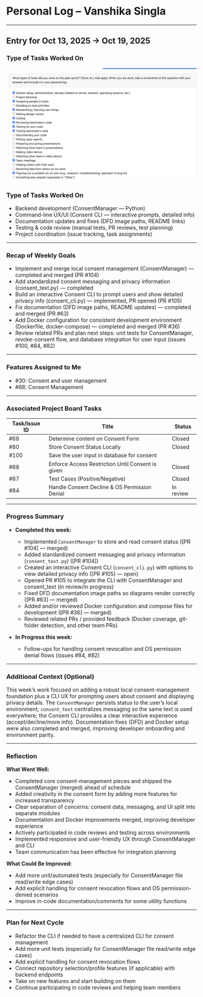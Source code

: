 # Personal Log – Vanshika Singla

---

## Entry for Oct 13, 2025 → Oct 19, 2025

### Type of Tasks Worked On
![Personal Log](../../../screenshots/Vanshika_Week7.png)


### Type of Tasks Worked On
- Backend development (ConsentManager — Python)
- Command-line UX/UI (Consent CLI — interactive prompts, detailed info)
- Documentation updates and fixes (DFD image paths, README links)
- Testing & code review (manual tests, PR reviews, test planning)
- Project coordination (issue tracking, task assignments)

---

### Recap of Weekly Goals
- Implement and merge local consent management (ConsentManager) — completed and merged (PR #104)
- Add standardized consent messaging and privacy information (consent_text.py) — completed
- Build an interactive Consent CLI to prompt users and show detailed privacy info (consent_cli.py) — implemented, PR opened (PR #105)
- Fix documentation (DFD image paths, README updates) — completed and merged (PR #63)
- Add Docker configuration for consistent development environment (Dockerfile, docker-compose) — completed and merged (PR #36)
- Review related PRs and plan next steps: unit tests for ConsentManager, revoke-consent flow, and database integration for user input (issues #100, #84, #82)

---

### Features Assigned to Me
- #30: Consent and user management
- #88: Consent Management

---

### Associated Project Board Tasks
| Task/Issue ID | Title                                            | Status     |
|-------------- |--------------------------------------------------|------------|
| #68           | Determine content on Consent Form                 | Closed     |
| #80           | Store Consent Status Locally                      | Closed     |
| #100          | Save the user input in database for consent       |            |
| #88           | Enforce Access Restriction Until Consent is given | Closed     |
| #87           | Test Cases (Positive/Negative)                    | Closed     |
| #84           | Handle Consent Decline & OS Permission Denial     | In review  |

---

### Progress Summary
- **Completed this week:**
  - Implemented `ConsentManager` to store and read consent status ([PR #104] — merged)
  - Added standardized consent messaging and privacy information (`consent_text.py`) ([PR #104])
  - Created an interactive Consent CLI (`consent_cli.py`) with options to view detailed privacy info ([PR #105] — open)
  - Opened PR #105 to integrate the CLI with ConsentManager and consent_text (in review/in progress)
  - Fixed DFD documentation image paths so diagrams render correctly ([PR #63] — merged)
  - Added and/or reviewed Docker configuration and compose files for development ([PR #36] — merged)
  - Reviewed related PRs / provided feedback (Docker coverage, git-folder detection, and other team PRs)

- **In Progress this week:**
  - Follow-ups for handling consent revocation and OS permission denial flows (issues #84, #82)

---

### Additional Context (Optional)

This week’s work focused on adding a robust local consent-management foundation plus a CLI UX for prompting users about consent and displaying privacy details. The `ConsentManager` persists status to the user’s local environment; `consent_text` centralizes messaging so the same text is used everywhere; the Consent CLI provides a clear interactive experience (accept/decline/more info). Documentation fixes (DFD) and Docker setup were also completed and merged, improving developer onboarding and environment parity.

---

### Reflection
**What Went Well:**
- Completed core consent-management pieces and shipped the ConsentManager (merged) ahead of schedule
- Added creativity in the consent form by adding more features for increased transparency
- Clear separation of concerns: consent data, messaging, and UI split into separate modules
- Documentation and Docker improvements merged, improving developer experience
- Actively participated in code reviews and testing across environments
- Implemented responsive and user-friendly UX through ConsentManager and CLI
- Team communication has been effective for integration planning

**What Could Be Improved:**
- Add more unit/automated tests (especially for ConsentManager file read/write edge cases)
- Add explicit handling for consent revocation flows and OS permission-denied scenarios
- Improve in-code documentation/comments for some utility functions

---

### Plan for Next Cycle
- Refactor the CLI if needed to have a centralized CLI for consent management
- Add more unit tests (especially for ConsentManager file read/write edge cases)
- Add explicit handling for consent revocation flows
- Connect repository selection/profile features (if applicable) with backend endpoints
- Take on new features and start building on them
- Continue participating in code reviews and helping team members

